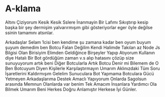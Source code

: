 # A-klama

Altını Çiziyorum Kesik Kesik Sslere İnanmayin Bir Lafımı Sıkıştırıp kesip başka bir şey dermişim yalvarırmışım gibi gösteriyorlar eger öyle değilse ssinin tamamını atsınlar.

Arkadaşlar Selam 1cisi ben kendime şu zamana kadar ben oyum buyum şuyum demedim ben Botcu Falan Değilim Kendi Halimde Takılan az Node Js Bilgisi Olan Birisiyim
Elimden Geldiğince Birşeyler Yapıp Atıyorum Kullanın diye Hatalı Bir Bot gördüğüm zaman v.s alıp hatasını çözüp size sunuyuyorum artık beni Diğer Botcularla Artık Botcu Denir mi Bilemem de O Ben Botcuyum Diyen Kişilerle Karşılaştırmayın Umarım Aklınızdaki Tüm Soru İşaretlerini Kaldırmışım
Gelelim Sunuculara Bot Yapmama Botculara Gücü Yetmeyen Arkadaşlarıma Destek Amaclı Yapıyorum Onlarda Sagolsun arasında Memnun Olanlarda var benim Tek Amacım İnsanlara Yardımcı Ola Bilmek Umarım Beni Herkes Doğru Anlamıştır Herkese İyi Günler. 
